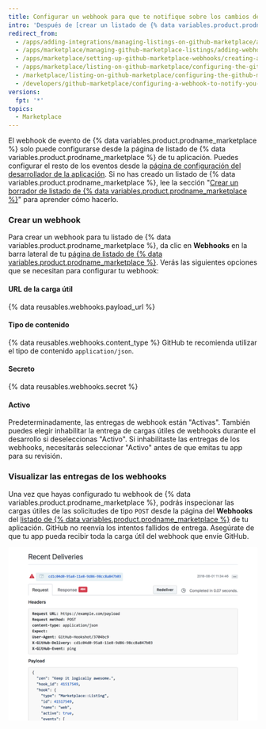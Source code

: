 ```yaml
---
title: Configurar un webhook para que te notifique sobre los cambios de plan
intro: 'Después de [crear un listado de {% data variables.product.prodname_marketplace %} en borrador] (/marketplace/listing-on-github-marketplace/creating-a-draft-github-marketplace-listing/), puedes configurar un webhook que te notifique cuando sucedan cambios en los planes de la cuenta de los clientes. Después de que configures el webhook, puedes [gestionar los tipos de evento de `marketplace_purchase`] (/marketplace/integrating-with-the-github-marketplace-api/github-marketplace-webhook-events/) en tu app.'
redirect_from:
  - /apps/adding-integrations/managing-listings-on-github-marketplace/adding-webhooks-for-a-github-marketplace-listing/
  - /apps/marketplace/managing-github-marketplace-listings/adding-webhooks-for-a-github-marketplace-listing/
  - /apps/marketplace/setting-up-github-marketplace-webhooks/creating-a-webhook-for-a-github-marketplace-listing/
  - /apps/marketplace/listing-on-github-marketplace/configuring-the-github-marketplace-webhook/
  - /marketplace/listing-on-github-marketplace/configuring-the-github-marketplace-webhook
  - /developers/github-marketplace/configuring-a-webhook-to-notify-you-of-plan-changes
versions:
  fpt: '*'
topics:
  - Marketplace
---
```

El webhook de evento de {% data variables.product.prodname_marketplace %} solo puede configurarse desde la página de listado de {% data variables.product.prodname_marketplace %} de tu aplicación. Puedes configurar el resto de los eventos desde la [página de configuración del desarrollador de la aplicación](https://github.com/settings/developers). Si no has creado un listado de {% data variables.product.prodname_marketplace %}, lee la sección "[Crear un borrador de listado de {% data variables.product.prodname_marketplace %}](/marketplace/listing-on-github-marketplace/creating-a-draft-github-marketplace-listing/)" para aprender cómo hacerlo.

### Crear un webhook

Para crear un webhook para tu listado de {% data variables.product.prodname_marketplace %}, da clic en **Webhooks** en la barra lateral de tu [página de listado de {% data variables.product.prodname_marketplace %}](https://github.com/marketplace/manage). Verás las siguientes opciones que se necesitan para configurar tu webhook:

#### URL de la carga útil

{% data reusables.webhooks.payload_url %}

#### Tipo de contenido

{% data reusables.webhooks.content_type %} GitHub te recomienda utilizar el tipo de contenido `application/json`.

#### Secreto

{% data reusables.webhooks.secret %}

#### Activo

Predeterminadamente, las entregas de webhook están "Activas". También puedes elegir inhabilitar la entrega de cargas útiles de webhooks durante el desarrollo si deseleccionas "Activo". Si inhabilitaste las entregas de los webhooks, necesitarás seleccionar "Activo" antes de que emitas tu app para su revisión.

### Visualizar las entregas de los webhooks

Una vez que hayas configurado tu webhook de {% data variables.product.prodname_marketplace %}, podrás inspecionar las cargas útiles de las solicitudes de tipo `POST` desde la página del **Webhooks** del [listado de {% data variables.product.prodname_marketplace %}](https://github.com/marketplace/manage) de tu aplicación. GitHub no reenvía los intentos fallidos de entrega. Asegúrate de que tu app pueda recibir toda la carga útil del webhook que envíe GitHub.

![Inspeccionar las entregas de webhooks de {% data variables.product.prodname_marketplace %} recientes](/assets/images/marketplace/marketplace_webhook_deliveries.png)
